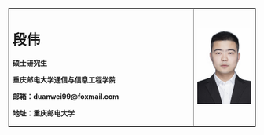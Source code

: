 <table border=<"0">
  <tr>
    <td width="75%">
      <h1>段伟</h1>
      <p><b>硕士研究生</b></p>
      <p><b>重庆邮电大学通信与信息工程学院</b></p>
      <p><b>邮箱：duanwei99@foxmail.com</b></p>
      <p><b>地址：重庆邮电大学</b></p>
    </td>
    <td width="25%">
      <img src="/IMG_5812.jpg" wi
   <tr>
